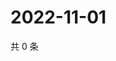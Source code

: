 # 2022-11-01

共 0 条

<!-- BEGIN WEIBO -->
<!-- 最后更新时间 Tue Nov 01 2022 04:19:49 GMT+0800 (China Standard Time) -->

<!-- END WEIBO -->
